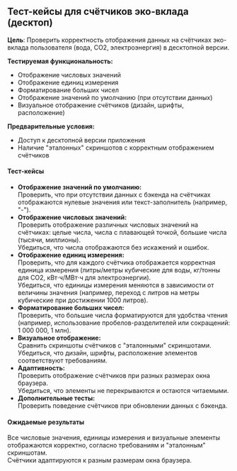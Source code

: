 ## Тест-кейсы для счётчиков эко-вклада (десктоп)

**Цель**: Проверить корректность отображения данных на счётчиках эко-вклада пользователя (вода, CO2, электроэнергия) в десктопной версии.  

**Тестируемая функциональность:**  
- Отображение числовых значений  
- Отображение единиц измерения  
- Форматирование больших чисел  
- Отображение значений по умолчанию (при отсутствии данных)  
- Визуальное отображение счётчиков (дизайн, шрифты, расположение)  

**Предварительные условия:**  
- Доступ к десктопной версии приложения  
- Наличие "эталонных" скриншотов с корректным отображением счётчиков  

#### Тест-кейсы
- **Отображение значений по умолчанию:**  
Проверить, что при отсутствии данных с бэкенда на счётчиках отображаются нулевые значения или текст-заполнитель (например, "-").  
- **Отображение числовых значений:**  
Проверить отображение различных числовых значений на счётчиках: целые числа, числа с плавающей точкой, большие числа (тысячи, миллионы).  
Убедиться, что числа отображаются без искажений и ошибок.  
- **Отображение единиц измерения:**  
Проверить, что для каждого счётчика отображается корректная единица измерения (литры/метры кубические для воды, кг/тонны для CO2, кВт⋅ч/МВт⋅ч для электроэнергии).  
Убедиться, что единицы измерения меняются в зависимости от величины значения (например, переход с литров на метры кубические при достижении 1000 литров).  
- **Форматирование больших чисел:**  
Проверить, что большие числа форматируются для удобства чтения (например, использование пробелов-разделителей или сокращений: 1 000 000, 1 млн).  
- **Визуальное отображение:**  
Сравнить скриншоты счётчиков с "эталонными" скриншотами.  
Убедиться, что дизайн, шрифты, расположение элементов соответствуют требованиям.  
- **Адаптивность:**  
Проверить отображение счётчиков при разных размерах окна браузера.  
Убедиться, что элементы не перекрываются и остаются читаемыми.  
- **Дополнительные тесты:**  
Проверить поведение счётчиков при обновлении данных с бэкенда.  

#### Ожидаемые результаты  
Все числовые значения, единицы измерения и визуальные элементы отображаются корректно, согласно требованиям и "эталонным" скриншотам.  
Счётчики адаптируются к разным размерам окна браузера.  